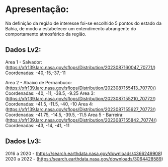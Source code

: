# Apresentação:

Na definição da região de interesse foi-se escolhido 5 pontos do estado da Bahia, de modo a 
estabelecer um entendimento abrangente do comportamento atmosférico da região.

## Dados Lv2:
Area 1 - Salvador:
(https://xfr139.larc.nasa.gov/sflops/Distribution/2023087160047_70771/)
Coordenadas: -40,-15,-37,-11

Area 2 - Abaixo de Pernanbuco:
(https://xfr139.larc.nasa.gov/sflops/Distribution/2023087155413_70770/)
Coordenadas: -40, -11, -38.5, -9.25
Area 3:
(https://xfr139.larc.nasa.gov/sflops/Distribution/2023087155210_70772/)
Coordenadas:  -41.5, -11.5, -40, -10
Area 4:
(https://xfr139.larc.nasa.gov/sflops/Distribution/2023087155627_70773/)
Coordenadas: -41.75, -14.5, -39.5, -11.5
Area 5 - Barreira:
(https://xfr139.larc.nasa.gov/sflops/Distribution/2023087155842_70774/)
Coordenadas: -43, -14, -41, -11

## Dados Lv3:
2016 a 2020 - (https://search.earthdata.nasa.gov/downloads/4366249908)
2020 a 2022 - (https://search.earthdata.nasa.gov/downloads/3064428589)

